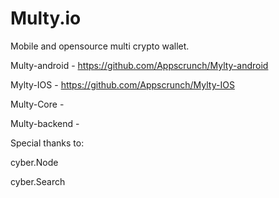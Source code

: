 # Multy.io
Mobile and opensource multi crypto wallet.


Multy-android - https://github.com/Appscrunch/Mylty-android

Mylty-IOS - https://github.com/Appscrunch/Mylty-IOS

Multy-Core - 

Multy-backend - 


Special thanks to:

cyber.Node

cyber.Search

